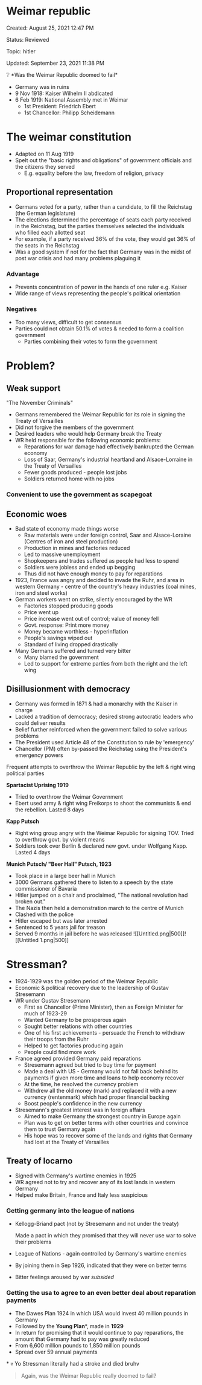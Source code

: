 # Weimar republic

Created: August 25, 2021 12:47 PM

Status: Reviewed

Topic: hitler

Updated: September 23, 2021 11:38 PM

<aside>
❔ *Was the Weimar Republic doomed to fail*

</aside>

- Germany was in ruins
- 9 Nov 1918: Kaiser Wilhelm II abdicated
- 6 Feb 1919: National Assembly met in Weimar
    - 1st President: Friedrich Ebert
    - 1st Chancellor: Philipp Scheidemann

# The weimar constitution

- Adapted on 11 Aug 1919
- Spelt out the "basic rights and obligations" of government officials and the citizens they served
    - E.g. equality before the law, freedom of religion, privacy

## Proportional representation

- Germans voted for a party, rather than a candidate, to fill the Reichstag (the German legislature)
- The elections determined the percentage of seats each party received in the Reichstag, but the parties themselves selected the individuals who filled each allotted seat
- For example, if a party received 36% of the vote, they would get 36% of the seats in the Reichstag
- Was a good system if not for the fact that Germany was in the midst of post war crisis and had many problems plaguing it

### Advantage

- Prevents concentration of power in the hands of one ruler e.g. Kaiser
- Wide range of views representing the people's political orientation

### Negatives

- Too many views, difficult to get consensus
- Parties could not obtain 50.1% of votes & needed to form a coalition government
    - Parties combining their votes to form the government

# Problem?

## Weak support

"The November Criminals"

- Germans remembered the Weimar Republic for its role in signing the Treaty of Versailles
- Did not forgive the members of the government
- Desired leaders who would help Germany break the Treaty
- WR held responsible for the following economic problems:
    - Reparations for war damage had effectively bankrupted the German economy
    - Loss of Saar, Germany's industrial heartland and Alsace-Lorraine in the Treaty of Versailles
    - Fewer goods produced - people lost jobs
    - Soldiers returned home with no jobs

### Convenient to use the government as scapegoat

## Economic woes

- Bad state of economy made things worse
    - Raw materials were under foreign control, Saar and Alsace-Loraine (Centres of iron and steel production)
    - Production in mines and factories reduced
    - Led to massive unemployment
    - Shopkeepers and trades suffered as people had less to spend
    - Soldiers were jobless and ended up begging
    - Thus did not have enough money to pay for reparations
- 1923, France was angry and decided to invade the Ruhr, and area in western Germany - centre of the country's heavy industries (coal mines, iron and steel works)
- German workers went on strike, silently encouraged by the WR
    - Factories stopped producing goods
    - Price went up
    - Price increase went out of control; value of money fell
    - Govt. response: Print more money
    - Money became worthless - hyperinflation
    - People's savings wiped out
    - Standard of living dropped drastically
- Many Germans suffered and turned very bitter
    - Many blamed the government
    - Led to support for extreme parties from both the right and the left wing

## Disillusionment with democracy

- Germany was formed in 1871 & had a monarchy with the Kaiser in charge
- Lacked a tradition of democracy; desired strong autocratic leaders who could deliver results
- Belief further reinforced when the government failed to solve various problems
- The President used Article 48 of the Constitution to rule by 'emergency'
- Chancellor (PM) often by-passed the Reichstag using the President's emergency powers

Frequent attempts to overthrow the Weimar Republic by the left & right wing political parties

**Spartacist Uprising 1919**

- Tried to overthrow the Weimar Government
- Ebert used army & right wing Freikorps to shoot the communists & end the rebellion. Lasted 8 days

**Kapp Putsch**

- Right wing group angry with the Weimar Republic for signing TOV. Tried to overthrow govt. by violent means
- Soldiers took over Berlin & declared new govt. under Wolfgang Kapp. Lasted 4 days

**Munich Putsch/ "Beer Hall" Putsch, 1923**

- Took place in a large beer hall in Munich
- 3000 Germans gathered there to listen to a speech by the state commissioner of Bavaria
- Hitler jumped on a chair and proclaimed, "The national revolution had broken out."
- The Nazis then held a demonstration march to the centre of Munich
- Clashed with the police
- Hitler escaped but was later arrested
- Sentenced to 5 years jail for treason
- Served 9 months in jail before he was released
![[Untitled.png|500]]![[Untitled 1.png|500]]

# Stressman?

- 1924-1929 was the golden period of the Weimar Republic
- Economic & political recovery due to the leadership of Gustav Stresemann
- WR under Gustav Stresemann
    - First as Chancellor (Prime Minister), then as Foreign Minister for much of 1923-29
    - Wanted Germany to be prosperous again
    - Sought better relations with other countries
    - One of his first achievements - persuade the French to withdraw their troops from the Ruhr
    - Helped to get factories producing again
    - People could find more work
- France agreed provided Germany paid reparations
    - Stresemann agreed but tried to buy time for payment
    - Made a deal with US - Germany would not fall back behind its payments if given more time and loans to help economy recover
    - At the time, he resolved the currency problem
    - Withdrew all the old money (mark) and replaced it with a new currency (rentenmark) which had proper financial backing
    - Boost people's confidence in the new currency
- Stresemann's greatest interest was in foreign affairs
    - Aimed to make Germany the strongest country in Europe again
    - Plan was to get on better terms with other countries and convince them to trust Germany again
    - His hope was to recover some of the lands and rights that Germany had lost at the Treaty of Versailles

## Treaty of locarno

- Signed with Germany's wartime enemies in 1925
- WR agreed not to try and recover any of its lost lands in western Germany
- Helped make Britain, France and Italy less suspicious

### Getting germany into the league of nations

- Kellogg-Briand pact (not by Stresemann and not under the treaty)

    Made a pact in which they promised that they will never use war to solve their problems

- League of Nations - again controlled by Germany's wartime enemies
- By joining them in Sep 1926, indicated that they were on better terms
- Bitter feelings aroused by war *subsided*

### Getting the usa to agree to an even better deal about reparation payments

- The Dawes Plan 1924 in which USA would invest 40 million pounds in Germany
- Followed by the **Young Plan***, made in **1929**
- In return for promising that it would continue to pay reparations, the amount that Germany had to pay was greatly reduced
- From 6,600 million pounds to 1,850 million pounds
- Spread over 59 annual payments

<aside>
* 💀  Yo Stressman literally had a stroke and died bruhv

</aside>

> Again, was the Weimar Republic really doomed to fail?